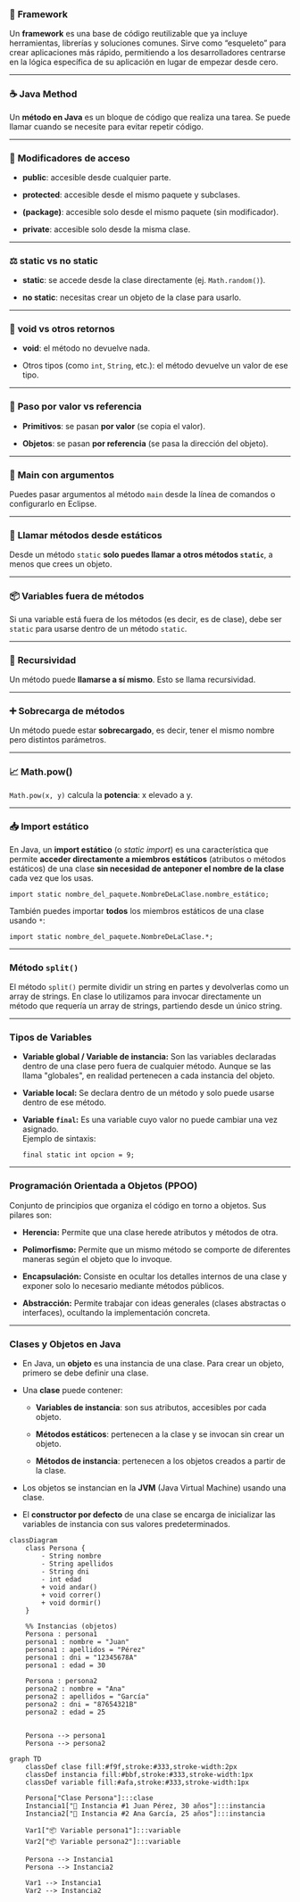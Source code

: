 ### 🔧 **Framework**

Un **framework** es una base de código reutilizable que ya incluye herramientas, librerías y soluciones comunes. Sirve como “esqueleto” para crear aplicaciones más rápido, permitiendo a los desarrolladores centrarse en la lógica específica de su aplicación en lugar de empezar desde cero. 


---

### ☕️ **Java Method**

Un **método en Java** es un bloque de código que realiza una tarea. Se puede llamar cuando se necesite para evitar repetir código.

---

### 🔐 **Modificadores de acceso**

- **public**: accesible desde cualquier parte.
    
- **protected**: accesible desde el mismo paquete y subclases.
    
- **(package)**: accesible solo desde el mismo paquete (sin modificador).
    
- **private**: accesible solo desde la misma clase.
    

---

### ⚖️ **static vs no static**

- **static**: se accede desde la clase directamente (ej. `Math.random()`).
    
- **no static**: necesitas crear un objeto de la clase para usarlo.
    

---

### 🔁 **void vs otros retornos**

- **void**: el método no devuelve nada.
    
- Otros tipos (como `int`, `String`, etc.): el método devuelve un valor de ese tipo.
    

---

### 🧠 **Paso por valor vs referencia**

- **Primitivos**: se pasan **por valor** (se copia el valor).
    
- **Objetos**: se pasan **por referencia** (se pasa la dirección del objeto).
    

---

### 🧾 **Main con argumentos**

Puedes pasar argumentos al método `main` desde la línea de comandos o configurarlo en Eclipse.

---

### 🧩 **Llamar métodos desde estáticos**

Desde un método `static` **solo puedes llamar a otros métodos `static`**, a menos que crees un objeto.

---

### 📦 **Variables fuera de métodos**

Si una variable está fuera de los métodos (es decir, es de clase), debe ser `static` para usarse dentro de un método `static`.

---

### 🔁 **Recursividad**

Un método puede **llamarse a sí mismo**. Esto se llama recursividad.

---

### ➕ **Sobrecarga de métodos**

Un método puede estar **sobrecargado**, es decir, tener el mismo nombre pero distintos parámetros.

---

### 📈 **Math.pow()**

`Math.pow(x, y)` calcula la **potencia**: x elevado a y.

---

### 📥 **Import estático**

En Java, un **import estático** (o _static import_) es una característica que permite **acceder directamente a miembros estáticos** (atributos o métodos estáticos) de una clase **sin necesidad de anteponer el nombre de la clase** cada vez que los usas.

`import static nombre_del_paquete.NombreDeLaClase.nombre_estático;`

También puedes importar **todos** los miembros estáticos de una clase usando `*`:

`import static nombre_del_paquete.NombreDeLaClase.*;`

---

### Método `split()`

El método `split()` permite dividir un string en partes y devolverlas como un array de strings. En clase lo utilizamos para invocar directamente un método que requería un array de strings, partiendo desde un único string.

---

### Tipos de Variables

- **Variable global / Variable de instancia:** Son las variables declaradas dentro de una clase pero fuera de cualquier método. Aunque se las llama "globales", en realidad pertenecen a cada instancia del objeto.
    
- **Variable local:** Se declara dentro de un método y solo puede usarse dentro de ese método.
    
- **Variable `final`:** Es una variable cuyo valor no puede cambiar una vez asignado.  
    Ejemplo de sintaxis:
    
    `final static int opcion = 9;`
    

---

### Programación Orientada a Objetos (PPOO)

Conjunto de principios que organiza el código en torno a objetos. Sus pilares son:

- **Herencia:** Permite que una clase herede atributos y métodos de otra.
    
- **Polimorfismo:** Permite que un mismo método se comporte de diferentes maneras según el objeto que lo invoque.
    
- **Encapsulación:** Consiste en ocultar los detalles internos de una clase y exponer solo lo necesario mediante métodos públicos.
    
- **Abstracción:** Permite trabajar con ideas generales (clases abstractas o interfaces), ocultando la implementación concreta.
    

---

### Clases y Objetos en Java

- En Java, un **objeto** es una instancia de una clase. Para crear un objeto, primero se debe definir una clase.
    
- Una **clase** puede contener:
    
    - **Variables de instancia**: son sus atributos, accesibles por cada objeto.
        
    - **Métodos estáticos**: pertenecen a la clase y se invocan sin crear un objeto.
        
    - **Métodos de instancia**: pertenecen a los objetos creados a partir de la clase.
        
- Los objetos se instancian en la **JVM** (Java Virtual Machine) usando una clase.
    
- El **constructor por defecto** de una clase se encarga de inicializar las variables de instancia con sus valores predeterminados.

```mermaid
classDiagram
    class Persona {
        - String nombre
        - String apellidos
        - String dni
        - int edad
        + void andar()
        + void correr()
        + void dormir()
    }

    %% Instancias (objetos)
    Persona : persona1
    persona1 : nombre = "Juan"
    persona1 : apellidos = "Pérez"
    persona1 : dni = "12345678A"
    persona1 : edad = 30

    Persona : persona2
    persona2 : nombre = "Ana"
    persona2 : apellidos = "García"
    persona2 : dni = "87654321B"
    persona2 : edad = 25
    
    
    Persona --> persona1
    Persona --> persona2   
```



```mermaid
graph TD
    classDef clase fill:#f9f,stroke:#333,stroke-width:2px
    classDef instancia fill:#bbf,stroke:#333,stroke-width:1px
    classDef variable fill:#afa,stroke:#333,stroke-width:1px

    Persona["Clase Persona"]:::clase
    Instancia1["🧍 Instancia #1 Juan Pérez, 30 años"]:::instancia
    Instancia2["🧍 Instancia #2 Ana García, 25 años"]:::instancia

    Var1["📦 Variable persona1"]:::variable
    Var2["📦 Variable persona2"]:::variable

    Persona --> Instancia1
    Persona --> Instancia2

    Var1 --> Instancia1
    Var2 --> Instancia2

```
